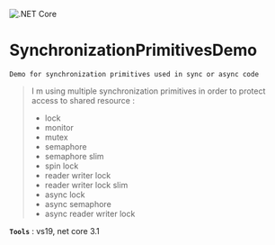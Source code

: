 ![.NET Core](https://github.com/aimenux/SynchronizationPrimitivesDemo/workflows/.NET%20Core/badge.svg)
# SynchronizationPrimitivesDemo
```
Demo for synchronization primitives used in sync or async code
```

> I m using multiple synchronization primitives in order to protect access to shared resource :
> - lock
> - monitor
> - mutex
> - semaphore
> - semaphore slim
> - spin lock
> - reader writer lock
> - reader writer lock slim
> - async lock
> - async semaphore
> - async reader writer lock

**`Tools`** : vs19, net core 3.1